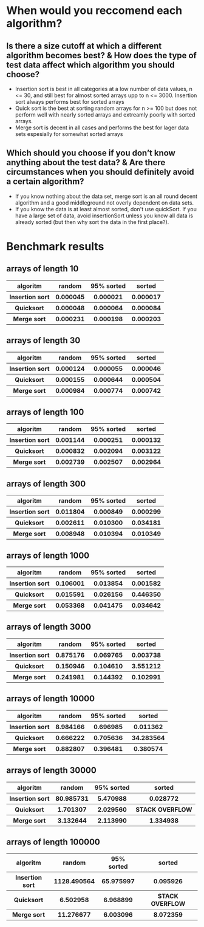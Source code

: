 # When would you reccomend each algorithm?

## Is there a size cutoff at which a different algorithm becomes best? & How does the type of test data affect which algorithm you should choose?

- Insertion sort is best in all categories at a low number of data values, n <= 30, and still best for almost sorted arrays upp to n <= 3000. Insertion sort always performs best for sorted arrays
- Quick sort is the best at sorting random arrays for n >= 100 but does not perform well with nearly sorted arrays and extreamly poorly with sorted arrays.
- Merge sort is decent in all cases and performs the best for lager data sets espesially for somewhat sorted arrays

## Which should you choose if you don’t know anything about the test data? & Are there circumstances when you should definitely avoid a certain algorithm?

- If you know nothing about the data set, merge sort is an all round decent algorithm and a good middleground not overly dependent on data sets.
- If you know the data is at least almost sorted, don't use quickSort. If you have a large set of data, avoid insertionSort unless you know all data is already sorted (but then why sort the data in the first place?).

# Benchmark results

## arrays of length 10
<table>
    <tr>
        <th> algoritm </th>
        <th> random </th>
        <th> 95% sorted </th>
        <th> sorted </th>
    </tr>
    <tr>
        <th> Insertion sort</th>
        <th> 0.000045</th>
        <th> 0.000021</th>
        <th> 0.000017 </th>
    </tr>
    <tr>
        <th> Quicksort</th>
        <th> 0.000048</th>
        <th> 0.000064</th>
        <th> 0.000084</th>
    </tr>
    <tr>
        <th> Merge sort</th>
        <th> 0.000231</th>
        <th> 0.000198</th>
        <th> 0.000203</th>
    </tr>
</table>

## arrays of length 30
<table>
    <tr>
        <th> algoritm </th>
        <th> random </th>
        <th> 95% sorted </th>
        <th> sorted </th>
    </tr>
    <tr>
        <th> Insertion sort</th>
        <th> 0.000124</th>
        <th> 0.000055</th>
        <th> 0.000046 </th>
    </tr>
    <tr>
        <th> Quicksort</th>
        <th> 0.000155</th>
        <th> 0.000644</th>
        <th> 0.000504</th>
    </tr>
    <tr>
        <th> Merge sort</th>
        <th> 0.000984</th>
        <th> 0.000774</th>
        <th> 0.000742</th>
    </tr>
</table>


## arrays of length 100
<table>
    <tr>
        <th> algoritm </th>
        <th> random </th>
        <th> 95% sorted </th>
        <th> sorted </th>
    </tr>
    <tr>
        <th> Insertion sort</th>
        <th> 0.001144</th>
        <th> 0.000251</th>
        <th> 0.000132 </th>
    </tr>
    <tr>
        <th> Quicksort</th>
        <th> 0.000832</th>
        <th> 0.002094</th>
        <th> 0.003122</th>
    </tr>
    <tr>
        <th> Merge sort</th>
        <th> 0.002739</th>
        <th> 0.002507</th>
        <th> 0.002964</th>
    </tr>
</table>


## arrays of length 300
<table>
    <tr>
        <th> algoritm </th>
        <th> random </th>
        <th> 95% sorted </th>
        <th> sorted </th>
    </tr>
    <tr>
        <th> Insertion sort</th>
        <th> 0.011804</th>
        <th> 0.000849</th>
        <th> 0.000299 </th>
    </tr>
    <tr>
        <th> Quicksort</th>
        <th> 0.002611</th>
        <th> 0.010300</th>
        <th> 0.034181</th>
    </tr>
    <tr>
        <th> Merge sort</th>
        <th> 0.008948</th>
        <th> 0.010394</th>
        <th> 0.010349</th>
    </tr>
</table>


## arrays of length 1000
<table>
    <tr>
        <th> algoritm </th>
        <th> random </th>
        <th> 95% sorted </th>
        <th> sorted </th>
    </tr>
    <tr>
        <th> Insertion sort</th>
        <th> 0.106001</th>
        <th> 0.013854</th>
        <th> 0.001582</th>
    </tr>
    <tr>
        <th> Quicksort</th>
        <th> 0.015591</th>
        <th> 0.026156</th>
        <th> 0.446350</th>
    </tr>
    <tr>
        <th> Merge sort</th>
        <th> 0.053368</th>
        <th> 0.041475</th>
        <th> 0.034642</th>
    </tr>
</table>


## arrays of length 3000
<table>
    <tr>
        <th> algoritm </th>
        <th> random </th>
        <th> 95% sorted </th>
        <th> sorted </th>
    </tr>
    <tr>
        <th> Insertion sort</th>
        <th> 0.875176</th>
        <th> 0.069765</th>
        <th> 0.003738 </th>
    </tr>
    <tr>
        <th> Quicksort</th>
        <th> 0.150946</th>
        <th> 0.104610</th>
        <th> 3.551212</th>
    </tr>
    <tr>
        <th> Merge sort</th>
        <th> 0.241981</th>
        <th> 0.144392</th>
        <th> 0.102991</th>
    </tr>
</table>


## arrays of length 10000
<table>
    <tr>
        <th> algoritm </th>
        <th> random </th>
        <th> 95% sorted </th>
        <th> sorted </th>
    </tr>
    <tr>
        <th> Insertion sort</th>
        <th> 8.984166</th>
        <th> 0.696985</th>
        <th> 0.011362</th>
    </tr>
    <tr>
        <th> Quicksort</th>
        <th> 0.666222</th>
        <th> 0.705636</th>
        <th> 34.283564</th>
    </tr>
    <tr>
        <th> Merge sort</th>
        <th> 0.882807</th>
        <th> 0.396481</th>
        <th> 0.380574</th>
    </tr>
</table>


## arrays of length 30000
<table>
    <tr>
        <th> algoritm </th>
        <th> random </th>
        <th> 95% sorted </th>
        <th> sorted </th>
    </tr>
    <tr>
        <th> Insertion sort</th>
        <th> 80.985731</th>
        <th> 5.470988</th>
        <th> 0.028772 </th>
    </tr>
    <tr>
        <th> Quicksort</th>
        <th> 1.701307</th>
        <th> 2.029560</th>
        <th> STACK OVERFLOW</th>
    </tr>
    <tr>
        <th> Merge sort</th>
        <th> 3.132644</th>
        <th> 2.113990</th>
        <th> 1.334938</th>
    </tr>
</table>


## arrays of length 100000
<table>
    <tr>
        <th> algoritm </th>
        <th> random </th>
        <th> 95% sorted </th>
        <th> sorted </th>
    </tr>
    <tr>
        <th> Insertion sort</th>
        <th> 1128.490564</th>
        <th> 65.975997</th>
        <th> 0.095926</th>
    </tr>
    <tr>
        <th> Quicksort</th>
        <th> 6.502958</th>
        <th> 6.968899</th>
        <th> STACK OVERFLOW</th>
    </tr>
    <tr>
        <th> Merge sort</th>
        <th> 11.276677</th>
        <th> 6.003096</th>
        <th> 8.072359</th>
    </tr>
</table>

